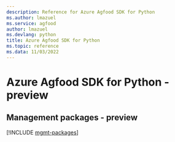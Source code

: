 ```yaml
---
description: Reference for Azure Agfood SDK for Python
ms.author: lmazuel
ms.service: agfood
author: lmazuel
ms.devlang: python
title: Azure Agfood SDK for Python
ms.topic: reference
ms.data: 11/03/2022
---
```

# Azure Agfood SDK for Python - preview

## Management packages - preview
[!INCLUDE [mgmt-packages](agfood-mgmt-index.md)]